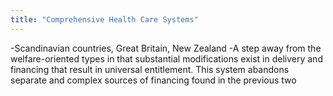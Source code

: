 ```yaml
---
title: "Comprehensive Health Care Systems"
---
```

-Scandinavian countries, Great Britain, New Zealand 
-A step away from the welfare-oriented types in that substantial modifications exist in delivery and financing that result in universal entitlement.
This system abandons separate and complex sources of financing found in the previous two

